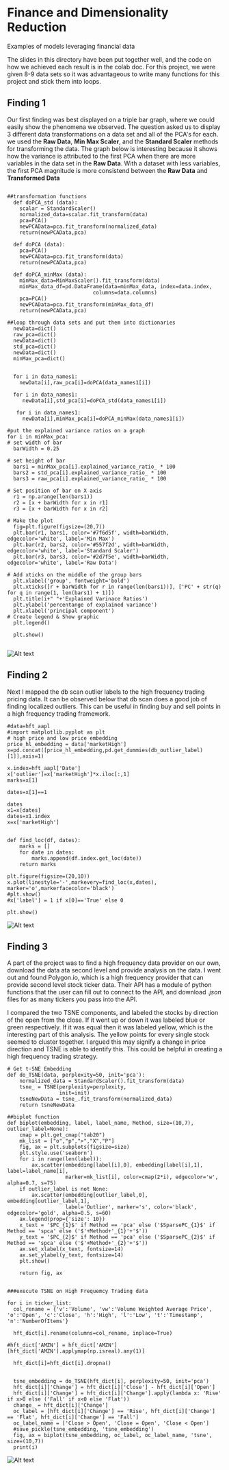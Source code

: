 # Finance and Dimensionality Reduction
 Examples of models leveraging financial data

The slides in this directory have been put together well, and the code on how we achieved each result is in the colab doc. For this project, we were given 8-9 data sets so it was advantageous to write many functions for this project and stick them into loops. 

## Finding 1
Our first finding was best displayed on a triple bar graph, where we could easily show the phenomena we observed. The question asked us to display 3 different data transformations on a data set and all of the PCA's for each. we used the **Raw Data**, **Min Max Scaler**, and the **Standard Scaler** methods for transforming the data. The graph below is interesting because it shows how the variance is attributed to the first PCA when there are more variables in the data set in the **Raw Data**. With a dataset with less variables, the first PCA magnitude is more consistend between the **Raw Data** and **Transformed Data**

```

##transformation functions
  def doPCA_std (data):
    scalar = StandardScaler()
    normalized_data=scalar.fit_transform(data)
    pca=PCA()
    newPCAData=pca.fit_transform(normalized_data)
    return(newPCAData,pca)
  
  def doPCA (data):
    pca=PCA()
    newPCAData=pca.fit_transform(data)
    return(newPCAData,pca)
  
  def doPCA_minMax (data):
    minMax_data=MinMaxScaler().fit_transform(data)
    minMax_data_df=pd.DataFrame(data=minMax_data, index=data.index,
                            columns=data.columns)
    pca=PCA()
    newPCAData=pca.fit_transform(minMax_data_df)
    return(newPCAData,pca)
    
##loop through data sets and put them into dictionaries     
  newData=dict()
  raw_pca=dict()
  newData=dict()
  std_pca=dict()
  newData=dict()
  minMax_pca=dict()


  for i in data_names1:
    newData[i],raw_pca[i]=doPCA(data_names1[i])
  
  for i in data_names1:
     newData[i],std_pca[i]=doPCA_std(data_names1[i])
   
   for i in data_names1:
     newData[i],minMax_pca[i]=doPCA_minMax(data_names1[i])
     
#put the explained variance ratios on a graph     
for i in minMax_pca:
# set width of bar
  barWidth = 0.25
 
# set height of bar
  bars1 = minMax_pca[i].explained_variance_ratio_ * 100
  bars2 = std_pca[i].explained_variance_ratio_ * 100
  bars3 = raw_pca[i].explained_variance_ratio_ * 100
 
# Set position of bar on X axis
  r1 = np.arange(len(bars1))
  r2 = [x + barWidth for x in r1]
  r3 = [x + barWidth for x in r2]
 
# Make the plot
  fig=plt.figure(figsize=(20,7))
  plt.bar(r1, bars1, color='#7f6d5f', width=barWidth, edgecolor='white', label='Min Max')
  plt.bar(r2, bars2, color='#557f2d', width=barWidth, edgecolor='white', label='Standard Scaler')
  plt.bar(r3, bars3, color='#2d7f5e', width=barWidth, edgecolor='white', label='Raw Data')
 
# Add xticks on the middle of the group bars
  plt.xlabel('group', fontweight='bold')
  plt.xticks([r + barWidth for r in range(len(bars1))], ['PC' + str(q) for q in range(1, len(bars1) + 1)])
  plt.title(i+" "+'Explained Varinace Ratios')
  plt.ylabel('percentange of explained variance')
  plt.xlabel('principal component')
# Create legend & Show graphic
  plt.legend()

  plt.show()
  
```

![Alt text](/images/PCA_EVR.PNG?raw=true "Optional Title")

## Finding 2

Next I mapped the db scan outlier labels to the high frequency trading pricing data. It can be observed below that db scan does a good job of finding localized outliers. This can be useful in finding buy and sell points in a high frequency trading framework.  

```
#data=hft_aapl
#import matplotlib.pyplot as plt
# high price and low price embedding
price_hl_embedding = data['marketHigh']
x=pd.concat([price_hl_embedding,pd.get_dummies(db_outlier_label)[1]],axis=1)

x.index=hft_aapl['Date']
x['outlier']=x['marketHigh']*x.iloc[:,1]
marks=x[1]

dates=x[1]==1

dates
x1=x[dates]
dates=x1.index
x=x['marketHigh']


def find_loc(df, dates):
    marks = []
    for date in dates:
        marks.append(df.index.get_loc(date))
    return marks

plt.figure(figsize=(20,10))
x.plot(linestyle='-',markevery=find_loc(x,dates), marker='o',markerfacecolor='black')
#plt.show()
#x['label'] = 1 if x[0]=='True' else 0

plt.show()
```

![Alt text](/images/Outliers_price_space.png?raw=true "Optional Title")

## Finding 3

A part of the project was to find a high frequency data provider on our own, download the data ata second level and provide analysis on the data. I went out and found Polygon.io, which is a high frequency provider that can provide second level stock ticker data. Their API has a module of python functions that the user can fill out to connect to the API, and download *.json* files for as many tickers you pass into the API.

I compared the two TSNE components, and labeled the stocks by direction of the open from the close. If it went up or down it was labeled blue or green respectively. If it was equal then it was labeled yellow, which is the interesting part of this analysis. The yellow points for every single stock seemed to cluster together. I argued this may signify a change in price direction and TSNE is able to identify this. This could be helpful in creating a high frequency trading strategy.

```
# Get t-SNE Embedding
def do_TSNE(data, perplexity=50, init='pca'):
    normalized_data = StandardScaler().fit_transform(data)
    tsne_ = TSNE(perplexity=perplexity,
                 init=init)
    tsneNewData = tsne_.fit_transform(normalized_data)
    return tsneNewData

##biplot function
def biplot(embedding, label, label_name, Method, size=(10,7), outlier_label=None):
    cmap = plt.get_cmap("tab20")
    mk_list = ["o","p",">","X","P"]
    fig, ax = plt.subplots(figsize=size)
    plt.style.use('seaborn')
    for i in range(len(label)):
        ax.scatter(embedding[label[i],0], embedding[label[i],1], label=label_name[i],
                   marker=mk_list[i], color=cmap(2*i), edgecolor='w', alpha=0.7, s=75)
    if outlier_label is not None:
        ax.scatter(embedding[outlier_label,0], embedding[outlier_label,1], 
                   label='Outlier', marker='s', color='black', edgecolor='gold', alpha=0.5, s=60)
    ax.legend(prop={'size': 10})
    x_text = '$PC_{1}$' if Method == 'pca' else ('$SparsePC_{1}$' if Method == 'spca' else ('$'+Method+'_{1}'+'$'))
    y_text = '$PC_{2}$' if Method == 'pca' else ('$SparsePC_{2}$' if Method == 'spca' else ('$'+Method+'_{2}'+'$'))
    ax.set_xlabel(x_text, fontsize=14)
    ax.set_ylabel(y_text, fontsize=14)
    plt.show()
    
    return fig, ax


###execute TSNE on High Frequemcy Trading data

for i in ticker_list:
  col_rename = {'v':'Volume', 'vw':'Volume Weighted Average Price', 'o':'Open', 'c':'Close', 'h':'High', 'l':'Low', 't':'Timestamp', 'n':'NumberOfItems'}

  hft_dict[i].rename(columns=col_rename, inplace=True)

#hft_dict['AMZN'] = hft_dict['AMZN'][hft_dict['AMZN'].applymap(np.isreal).any(1)]

  hft_dict[i]=hft_dict[i].dropna()

  
  tsne_embedding = do_TSNE(hft_dict[i], perplexity=50, init='pca')
  hft_dict[i]['Change'] = hft_dict[i]['Close'] - hft_dict[i]['Open']
  hft_dict[i]['Change'] = hft_dict[i]['Change'].apply(lambda x: 'Rise' if x>0 else ('Fall' if x<0 else 'Flat'))
  change_ = hft_dict[i]['Change']
  oc_label = [hft_dict[i]['Change'] == 'Rise', hft_dict[i]['Change'] == 'Flat', hft_dict[i]['Change'] == 'Fall']
  oc_label_name = ['Close > Open', 'Close = Open', 'Close < Open']
  #save_pickle(tsne_embedding, 'tsne_embedding')
  fig, ax = biplot(tsne_embedding, oc_label, oc_label_name, 'tsne', size=(10,7))
  print(i)    

```  

![Alt text](/images/TSNE_on_HFT.PNG?raw=true "Optional Title")  







